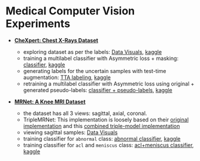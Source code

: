 # Medical Computer Vision Experiments

- [**CheXpert: Chest X-Rays Dataset**](https://stanfordmlgroup.github.io/competitions/chexpert/)
  - exploring dataset as per the labels: [Data Visuals](./CheXpert/1_chexpert-x-rays-dataset-data-visuals.ipynb), [kaggle](https://www.kaggle.com/code/shreydan/chexpert-x-rays-dataset-data-visuals)
  - training a multilabel classifier with Asymmetric loss + masking: [classifier](./CheXpert/2_chexpert-multi-label-classifier.ipynb), [kaggle](https://www.kaggle.com/code/shreydan/chexpert-multi-label-classifier)
  - generating labels for the uncertain samples with test-time augmentation: [TTA labeling](./CheXpert/3_chexpert-tta-labeling.ipynb), [kaggle](https://www.kaggle.com/code/shreydan/chexpert-tta-labeling)
  - retraining a multilabel classifier with Asymmetric loss using original + generated pseudo-labels: [classifier + pseudo-labels](./CheXpert/4_chexpert-classifier-pseudo-labels.ipynb), [kaggle](https://www.kaggle.com/code/shreydan/chexpert-classifier-pseudo-labels)


- [**MRNet: A Knee MRI Dataset**](https://stanfordmlgroup.github.io/competitions/mrnet/)
  - the dataset has all 3 views: sagittal, axial, coronal.
  - TripleMRNet: This implementation is loosely based on their [original implementation](https://journals.plos.org/plosmedicine/article?id=10.1371%2Fjournal.pmed.1002699#sec008) and this [combined triple-model implementation](https://github.com/yashbhalgat/MRNet-Competition/)
  - viewing sagittal samples: [Data Visuals](./MRNet/1_mrnet-sagittal-data_viz.ipynb)
  - training classifier for `abnormal` class: [abnormal classifier](./MRNet/2_triplemrnet-abnormal.ipynb), [kaggle](https://www.kaggle.com/code/shreydan/triplemrnet-abnormal)
  - training classifier for `acl` and `meniscus` class: [acl+meniscus classifier](./MRNet/3_triplemrnet-acl-meniscus.ipynb), [kaggle](https://www.kaggle.com/code/shreydan/triplemrnet-acl-meniscus/)